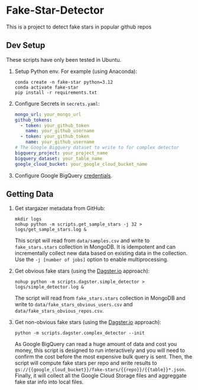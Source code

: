 # Fake-Star-Detector

This is a project to detect fake stars in popular github repos

## Dev Setup

These scripts have only been tested in Ubuntu.

1. Setup Python env. For example (using Anaconda):

    ```shell
    conda create -n fake-star python=3.12
    conda activate fake-star
    pip install -r requirements.txt
    ```

2. Configure Secrets in `secrets.yaml`:

    ```yaml
    mongo_url: your_mongo_url
    github_tokens:
      - token: your_github_token
        name: your_github_username
      - token: your_github_token
        name: your_github_username
    # The Google Bigquery dataset to write to for complex detector
    bigquery_project: your_project_name
    bigquery_dataset: your_table_name
    google_cloud_bucket: your_google_cloud_bucket_name
    ```

3. Configure Google BigQuery [credentials](https://cloud.google.com/bigquery/docs/authentication#client-libs).

## Getting Data

1. Get stargazer metadata from GitHub:

    ```shell
    mkdir logs
    nohup python -m scripts.get_sample_stars -j 32 > logs/get_sample_stars.log & 
    ```

    This script will read from `data/samples.csv` and write to `fake_stars.stars` collection in MongoDB. It is idempotent and can incrementally collect new data based on existing data in the collection. Use the `-j [number of jobs]` option to enable multiprocessing.

2. Get obvious fake stars (using the [Dagster.io](https://dagster.io/blog/fake-stars) approach):

    ```shell
    nohup python -m scripts.dagster.simple_detector > logs/simple_detector.log &
    ```

    The script will read from `fake_stars.stars` collection in MongoDB and write to `data/fake_stars_obvious_users.csv` and `data/fake_stars_obvious_repos.csv`.

3. Get non-obvious fake stars (using the [Dagster.io](https://dagster.io/blog/fake-stars) approach):

    ```shell
    python -m scripts.dagster.complex_detector --init
    ```

    As Google BigQuery can read a huge amount of data and cost you money, this script is designed to run interactively and you will need to confirm the cost before the most expensive bulk query is sent. Then, the script will compute fake stars per repo and write results to `gs://{{google_cloud_bucket}}/fake-stars/{{repo}}/{{table}}*.json`. Finally, it will collect all the Google Cloud Storage files and aggreggate fake star info into local files.
